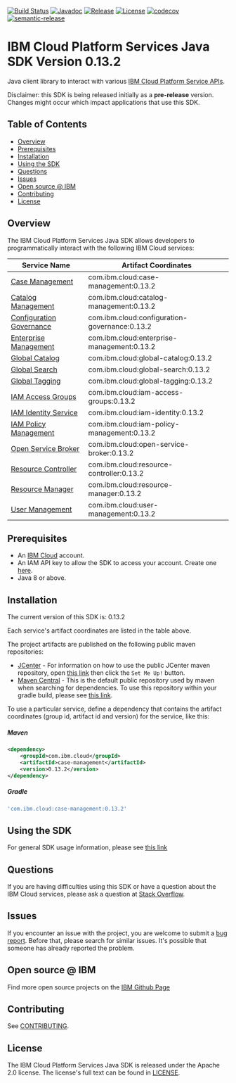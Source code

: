 [![Build Status](https://travis-ci.com/IBM/platform-services-java-sdk.svg?branch=master)](https://travis-ci.com/IBM/platform-services-java-sdk)
[![Javadoc](https://img.shields.io/static/v1?label=javadoc&message=latest&color=blue)](https://ibm.github.io/platform-services-java-sdk/docs/latest)
[![Release](https://img.shields.io/github/v/release/IBM/platform-services-java-sdk)](https://github.com/IBM/platform-services-java-sdk/releases/latest)
[![License](https://img.shields.io/badge/License-Apache%202.0-blue.svg)](https://opensource.org/licenses/Apache-2.0)
[![codecov](https://codecov.io/gh/IBM/platform-services-java-sdk/branch/master/graph/badge.svg)](https://codecov.io/gh/IBM/platform-services-java-sdk)
[![semantic-release](https://img.shields.io/badge/%20%20%F0%9F%93%A6%F0%9F%9A%80-semantic--release-e10079.svg)](https://github.com/semantic-release/semantic-release)


# IBM Cloud Platform Services Java SDK Version 0.13.2

Java client library to interact with various 
[IBM Cloud Platform Service APIs](https://cloud.ibm.com/docs?tab=api-docs&category=platform_services).

Disclaimer: this SDK is being released initially as a **pre-release** version.
Changes might occur which impact applications that use this SDK.

## Table of Contents

<!--
  The TOC below is generated using the `markdown-toc` node package.

      https://github.com/jonschlinkert/markdown-toc

  You should regenerate the TOC after making changes to this file.

      npx markdown-toc --maxdepth 4 -i README.md
  -->

<!-- toc -->

- [Overview](#overview)
- [Prerequisites](#prerequisites)
- [Installation](#installation)
- [Using the SDK](#using-the-sdk)
- [Questions](#questions)
- [Issues](#issues)
- [Open source @ IBM](#open-source--ibm)
- [Contributing](#contributing)
- [License](#license)

<!-- tocstop -->

## Overview

The IBM Cloud Platform Services Java SDK allows developers to programmatically interact with the following IBM Cloud services:

Service Name | Artifact Coordinates
--- | --- 
[Case Management](https://cloud.ibm.com/apidocs/case-management) | com.ibm.cloud:case-management:0.13.2
[Catalog Management](https://cloud.ibm.com/apidocs/resource-catalog/private-catalog) | com.ibm.cloud:catalog-management:0.13.2
[Configuration Governance](https://cloud.ibm.com/apidocs/security-compliance/config) | com.ibm.cloud:configuration-governance:0.13.2
[Enterprise Management](https://cloud.ibm.com/apidocs/enterprise-apis/enterprise) | com.ibm.cloud:enterprise-management:0.13.2
[Global Catalog](https://cloud.ibm.com/apidocs/resource-catalog/global-catalog) | com.ibm.cloud:global-catalog:0.13.2
[Global Search](https://cloud.ibm.com/apidocs/search) | com.ibm.cloud:global-search:0.13.2
[Global Tagging](https://cloud.ibm.com/apidocs/tagging) | com.ibm.cloud:global-tagging:0.13.2
[IAM Access Groups](https://cloud.ibm.com/apidocs/iam-access-groups) | com.ibm.cloud:iam-access-groups:0.13.2
[IAM Identity Service](https://cloud.ibm.com/apidocs/iam-identity-token-api) | com.ibm.cloud:iam-identity:0.13.2
[IAM Policy Management](https://cloud.ibm.com/apidocs/iam-policy-management) | com.ibm.cloud:iam-policy-management:0.13.2
[Open Service Broker](https://cloud.ibm.com/apidocs/resource-controller/ibm-cloud-osb-api) | com.ibm.cloud:open-service-broker:0.13.2
[Resource Controller](https://cloud.ibm.com/apidocs/resource-controller/resource-controller) | com.ibm.cloud:resource-controller:0.13.2
[Resource Manager](https://cloud.ibm.com/apidocs/resource-controller/resource-manager) | com.ibm.cloud:resource-manager:0.13.2
[User Management](https://cloud.ibm.com/apidocs/user-management) | com.ibm.cloud:user-management:0.13.2

## Prerequisites

[ibm-cloud-onboarding]: https://cloud.ibm.com/registration

* An [IBM Cloud][ibm-cloud-onboarding] account.
* An IAM API key to allow the SDK to access your account. Create one [here](https://cloud.ibm.com/iam/apikeys).
* Java 8 or above.

## Installation
The current version of this SDK is: 0.13.2

Each service's artifact coordinates are listed in the table above.

The project artifacts are published on the following public maven repositories:
- [JCenter](https://bintray.com/bintray/jcenter) - For information on how to use the
public JCenter maven repository, open [this link](https://bintray.com/bintray/jcenter)
then click the `Set Me Up!` button.
- [Maven Central](https://repo1.maven.org/maven2/) - This is the default public repository
used by maven when searching for dependencies.  To use this repository within your
gradle build, please see
[this link](https://docs.gradle.org/current/userguide/declaring_repositories.html).

To use a particular service, define a dependency that contains the
artifact coordinates (group id, artifact id and version) for the service, like this:

##### Maven

```xml
<dependency>
    <groupId>com.ibm.cloud</groupId>
    <artifactId>case-management</artifactId>
    <version>0.13.2</version>
</dependency>
```

##### Gradle
```gradle
'com.ibm.cloud:case-management:0.13.2'
```

## Using the SDK
For general SDK usage information, please see [this link](https://github.com/IBM/ibm-cloud-sdk-common/blob/master/README.md)

## Questions

If you are having difficulties using this SDK or have a question about the IBM Cloud services,
please ask a question at
[Stack Overflow](http://stackoverflow.com/questions/ask?tags=ibm-cloud).

## Issues
If you encounter an issue with the project, you are welcome to submit a
[bug report](https://github.com/IBM/platform-services-java-sdk/issues).
Before that, please search for similar issues. It's possible that someone has already reported the problem.

## Open source @ IBM
Find more open source projects on the [IBM Github Page](http://ibm.github.io/)

## Contributing
See [CONTRIBUTING](CONTRIBUTING.md).

## License

The IBM Cloud Platform Services Java SDK is released under the Apache 2.0 license.
The license's full text can be found in
[LICENSE](LICENSE).
